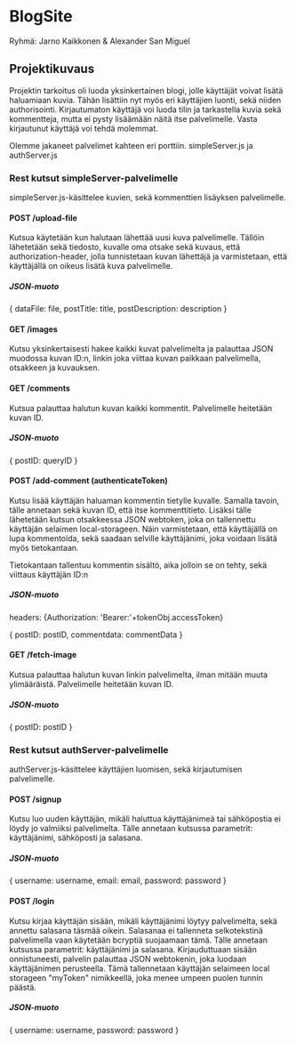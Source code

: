 # BlogSite
Ryhmä: Jarno Kaikkonen & Alexander San Miguel

## Projektikuvaus
Projektin tarkoitus oli luoda yksinkertainen blogi, jolle käyttäjät voivat lisätä haluamiaan kuvia. Tähän lisättiin nyt myös eri käyttäjien luonti, sekä niiden authorisointi. Kirjautumaton käyttäjä voi luoda tilin ja tarkastella kuvia sekä kommentteja, mutta ei pysty lisäämään näitä itse palvelimelle. Vasta kirjautunut käyttäjä voi tehdä molemmat. 

Olemme jakaneet palvelimet kahteen eri porttiin. simpleServer.js ja authServer.js 

### Rest kutsut simpleServer-palvelimelle 
simpleServer.js-käsittelee kuvien, sekä kommenttien lisäyksen palvelimelle.

#### POST /upload-file
Kutsua käytetään kun halutaan lähettää uusi kuva palvelimelle. Tällöin lähetetään sekä tiedosto, kuvalle oma otsake sekä kuvaus, että authorization-header, jolla tunnistetaan kuvan lähettäjä ja varmistetaan, että käyttäjällä on oikeus lisätä kuva palvelimelle. 

##### JSON-muoto
{
    dataFile: file,
    postTitle: title,
    postDescription: description
}

#### GET /images
Kutsu yksinkertaisesti hakee kaikki kuvat palvelimelta ja palauttaa JSON muodossa kuvan ID:n, linkin joka viittaa kuvan paikkaan palvelimella, otsakkeen ja kuvauksen.

#### GET /comments
Kutsua palauttaa halutun kuvan kaikki kommentit. Palvelimelle heitetään kuvan ID.

##### JSON-muoto
{
    postID: queryID
}

#### POST /add-comment (authenticateToken)
Kutsu lisää käyttäjän haluaman kommentin tietylle kuvalle. Samalla tavoin, tälle annetaan sekä kuvan ID, että itse kommenttitieto. Lisäksi tälle lähetetään kutsun otsakkeessa JSON webtoken, joka on tallennettu käyttäjän selaimen local-storageen. Näin varmistetaan, että käyttäjällä on lupa kommentoida, sekä saadaan selville käyttäjänimi, joka voidaan lisätä myös tietokantaan.

Tietokantaan tallentuu kommentin sisältö, aika jolloin se on tehty, sekä viittaus käyttäjän ID:n

##### JSON-muoto
headers: {Authorization: 'Bearer:'+tokenObj.accessToken} 

{
    postID: postID,
    commentdata: commentData
}

#### GET /fetch-image
Kutsua palauttaa halutun kuvan linkin palvelimelta, ilman mitään muuta ylimääräistä. Palvelimelle heitetään kuvan ID.

##### JSON-muoto
{
    postID: postID
}

### Rest kutsut authServer-palvelimelle 
authServer.js-käsittelee käyttäjien luomisen, sekä kirjautumisen palvelimelle.

#### POST /signup
Kutsu luo uuden käyttäjän, mikäli haluttua käyttäjänimeä tai sähköpostia ei löydy jo valmiiksi palvelimelta. Tälle annetaan kutsussa parametrit: käyttäjänimi, sähköposti ja salasana.  

##### JSON-muoto
{
    username: username,
    email: email,
    password: password
}

#### POST /login
Kutsu kirjaa käyttäjän sisään, mikäli käyttäjänimi löytyy palvelimelta, sekä annettu salasana täsmää oikein. Salasanaa ei tallenneta selkotekstinä palvelimella vaan käytetään bcryptiä suojaamaan tämä. Tälle annetaan kutsussa parametrit: käyttäjänimi ja salasana. Kirjauduttuaan sisään onnistuneesti, palvelin palauttaa JSON webtokenin, joka luodaan käyttäjänimen perusteella. Tämä tallennetaan käyttäjän selaimeen local storageen "myToken" nimikkeellä, joka menee umpeen puolen tunnin päästä.

##### JSON-muoto
{
    username: username,
    password: password
}
